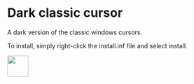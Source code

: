 # Dark classic cursor
 A dark version of the classic windows cursors.
 
 To install, simply right-click the install.inf file and select install.
 
<img src="https://github.com/xVenti/dark_classic_cursor/blob/main/dcc.png" width="48">
